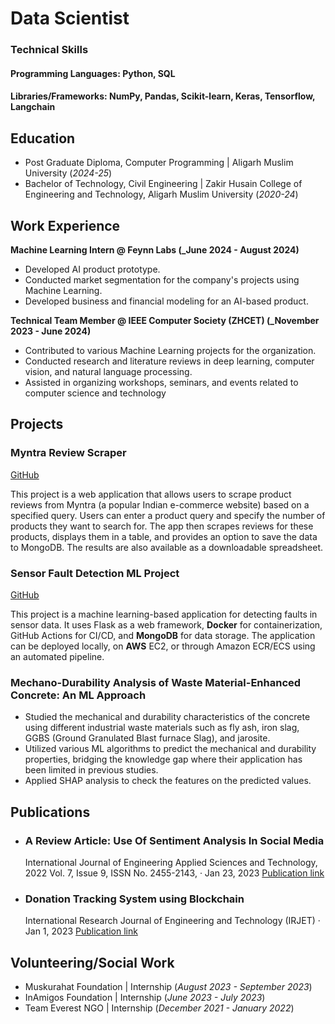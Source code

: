 # Data Scientist

### Technical Skills
#### Programming Languages: Python, SQL 
#### Libraries/Frameworks: NumPy, Pandas, Scikit-learn, Keras, Tensorflow, Langchain

## Education							       		
- Post Graduate Diploma, Computer Programming	| Aligarh Muslim University (_2024-25_)	 			        		
- Bachelor of Technology, Civil Engineering | Zakir Husain College of Engineering and Technology, Aligarh Muslim University (_2020-24_)

## Work Experience
**Machine Learning Intern @ Feynn Labs (_June 2024 - August 2024)**
- Developed AI product prototype.
- Conducted market segmentation for the company's projects using Machine Learning.
- Developed business and financial modeling for an AI-based product.

**Technical Team Member @ IEEE Computer Society (ZHCET) (_November 2023 - June 2024)**
- Contributed to various Machine Learning projects for the organization.
- Conducted research and literature reviews in deep learning, computer vision, and natural language processing.
- Assisted in organizing workshops, seminars, and events related to computer science and technology

## Projects
### Myntra Review Scraper
[GitHub](https://github.com/MAhad01/myntra_review_project)

This project is a web application that allows users to scrape product reviews from Myntra (a popular Indian e-commerce website) based on a specified query. Users can enter a product query and specify the number of products they want to search for. The app then scrapes reviews for these products, displays them in a table, and provides an option to save the data to MongoDB. The results are also available as a downloadable spreadsheet.


### Sensor Fault Detection ML Project
[GitHub](https://github.com/MAhad01/sensorproject01)

This project is a machine learning-based application for detecting faults in sensor data. It uses Flask as a web framework, **Docker** for containerization, GitHub Actions for CI/CD, and **MongoDB** for data storage. The application can be deployed locally, on **AWS** EC2, or through Amazon ECR/ECS using an automated pipeline.

###  Mechano-Durability Analysis of Waste Material-Enhanced Concrete: An ML Approach
- Studied the mechanical and durability characteristics of the concrete using different industrial waste materials such as fly ash, iron slag, GGBS (Ground Granulated Blast furnace Slag), and jarosite.
- Utilized various ML algorithms to predict the mechanical and durability properties, bridging the knowledge gap where their application has been limited in previous studies.
- Applied SHAP analysis to check the features  on the predicted values.


## Publications
- ### A Review Article: Use Of Sentiment Analysis In Social Media
  International Journal of Engineering Applied Sciences and Technology, 2022 Vol. 7, Issue 9, ISSN No. 2455-2143, · Jan 23, 2023
   [Publication link](https://www.ijeast.com/papers/171-176,%20Tesma0709.pdf)
- ### Donation Tracking System using Blockchain
  International Research Journal of Engineering and Technology (IRJET) · Jan 1, 2023
  [Publication link](https://www.irjet.net/archives/V10/i1/IRJET-V10I1122.pdf)

## Volunteering/Social Work
- Muskurahat Foundation | Internship (_August 2023 - September 2023_)
- InAmigos Foundation | Internship (_June 2023 - July 2023_)
- Team Everest NGO | Internship (_December 2021 - January 2022_)
